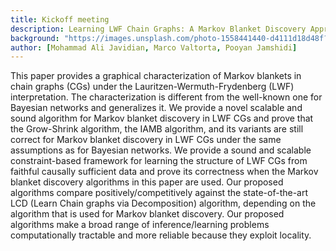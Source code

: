 ```yaml
---
title: Kickoff meeting
description: Learning LWF Chain Graphs: A Markov Blanket Discovery Approach
background: "https://images.unsplash.com/photo-1558441440-d4111d18d48f?ixlib=rb-1.2.1&ixid=eyJhcHBfaWQiOjEyMDd9&auto=format&fit=crop&w=1200&q=80"
author: [Mohammad Ali Javidian, Marco Valtorta, Pooyan Jamshidi]
---
```


This paper provides a graphical characterization of Markov blankets in chain graphs (CGs) under the Lauritzen-Wermuth-Frydenberg (LWF) interpretation. The characterization is different from the well-known one for Bayesian networks and generalizes it. We provide a novel scalable and sound algorithm for Markov blanket discovery in LWF CGs and prove that the Grow-Shrink algorithm, the IAMB algorithm, and its variants are still correct for Markov blanket discovery in LWF CGs under the same assumptions as for Bayesian networks. We provide a sound and scalable constraint-based framework for learning the structure of LWF CGs from faithful causally sufficient data and prove its correctness when the Markov blanket discovery algorithms in this paper are used. Our proposed algorithms compare positively/competitively against the state-of-the-art LCD (Learn Chain graphs via Decomposition) algorithm, depending on the algorithm that is used for Markov blanket discovery. Our proposed algorithms make a broad range of inference/learning problems computationally tractable and more reliable because they exploit locality.
